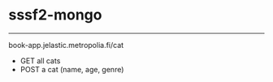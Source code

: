 # sssf2-mongo

---

book-app.jelastic.metropolia.fi/cat

- GET all cats
- POST a cat (name, age, genre)
